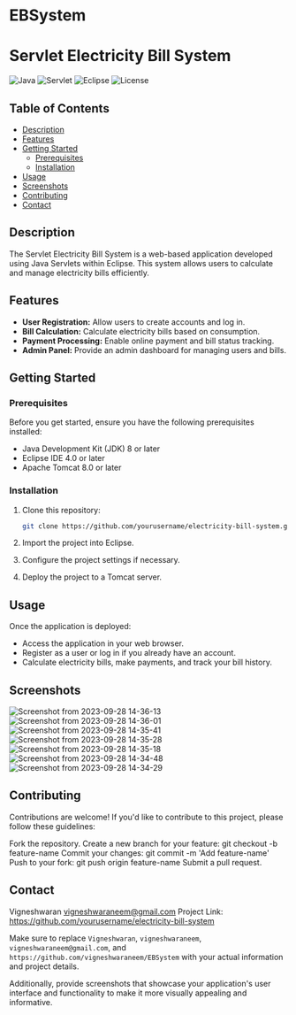 # EBSystem

# Servlet Electricity Bill System

![Java](https://img.shields.io/badge/Java-8%2B-blue)
![Servlet](https://img.shields.io/badge/Servlet-3.1%2B-yellow)
![Eclipse](https://img.shields.io/badge/Eclipse-4.0%2B-orange)
![License](https://img.shields.io/badge/License-MIT-green)

## Table of Contents

- [Description](#description)
- [Features](#features)
- [Getting Started](#getting-started)
  - [Prerequisites](#prerequisites)
  - [Installation](#installation)
- [Usage](#usage)
- [Screenshots](#screenshots)
- [Contributing](#contributing)
- [Contact](#contact)

## Description

The Servlet Electricity Bill System is a web-based application developed using Java Servlets within Eclipse. This system allows users to calculate and manage electricity bills efficiently.

## Features

- **User Registration:** Allow users to create accounts and log in.
- **Bill Calculation:** Calculate electricity bills based on consumption.
- **Payment Processing:** Enable online payment and bill status tracking.
- **Admin Panel:** Provide an admin dashboard for managing users and bills.

## Getting Started

### Prerequisites

Before you get started, ensure you have the following prerequisites installed:

- Java Development Kit (JDK) 8 or later
- Eclipse IDE 4.0 or later
- Apache Tomcat 8.0 or later

### Installation

1. Clone this repository:

   ```bash
   git clone https://github.com/yourusername/electricity-bill-system.git

1. Import the project into Eclipse.
2. Configure the project settings if necessary.
3. Deploy the project to a Tomcat server.

## Usage

Once the application is deployed:

 - Access the application in your web browser.
 - Register as a user or log in if you already have an account.
 - Calculate electricity bills, make payments, and track your bill history.

## Screenshots

![Screenshot from 2023-09-28 14-36-13](https://github.com/vigneshwaraneem/EBSystem/assets/145448980/5e1acb5c-f2bf-43ae-8062-50f036710884)
![Screenshot from 2023-09-28 14-36-01](https://github.com/vigneshwaraneem/EBSystem/assets/145448980/98d82838-ed63-47a6-b7b2-c02080fbc5a6)
![Screenshot from 2023-09-28 14-35-41](https://github.com/vigneshwaraneem/EBSystem/assets/145448980/4814f61a-f55a-4d12-85aa-00355c0b9c14)
![Screenshot from 2023-09-28 14-35-28](https://github.com/vigneshwaraneem/EBSystem/assets/145448980/c012d3ca-7ebf-477a-a56d-6e49be325f3b)
![Screenshot from 2023-09-28 14-35-18](https://github.com/vigneshwaraneem/EBSystem/assets/145448980/568d3b81-5d50-402b-8d69-189dca597d62)
![Screenshot from 2023-09-28 14-34-48](https://github.com/vigneshwaraneem/EBSystem/assets/145448980/39f20a40-25ca-4bde-aa91-66469ba8346a)
![Screenshot from 2023-09-28 14-34-29](https://github.com/vigneshwaraneem/EBSystem/assets/145448980/49550ad7-7b2a-40a6-b5d9-555c49a302e2)


## Contributing

Contributions are welcome! If you'd like to contribute to this project, please follow these guidelines:

Fork the repository.
Create a new branch for your feature: git checkout -b feature-name
Commit your changes: git commit -m 'Add feature-name'
Push to your fork: git push origin feature-name
Submit a pull request.

## Contact

Vigneshwaran
vigneshwaraneem@gmail.com
Project Link: https://github.com/yourusername/electricity-bill-system


Make sure to replace `Vigneshwaran`, `vigneshwaraneem`, `vigneshwaraneem@gmail.com`, and `https://github.com/vigneshwaraneem/EBSystem` with your actual information and project details.

Additionally, provide screenshots that showcase your application's user interface and functionality to make it more visually appealing and informative.
